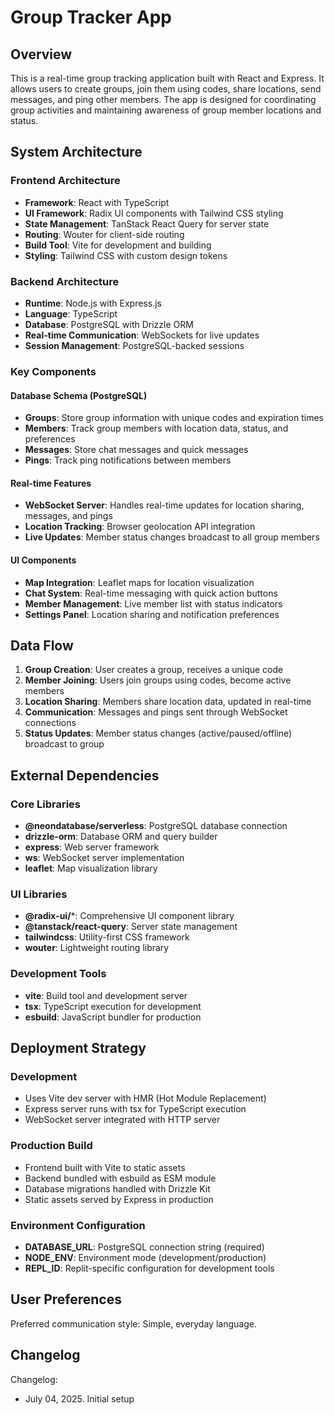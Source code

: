 # Group Tracker App

## Overview

This is a real-time group tracking application built with React and Express. It allows users to create groups, join them using codes, share locations, send messages, and ping other members. The app is designed for coordinating group activities and maintaining awareness of group member locations and status.

## System Architecture

### Frontend Architecture
- **Framework**: React with TypeScript
- **UI Framework**: Radix UI components with Tailwind CSS styling
- **State Management**: TanStack React Query for server state
- **Routing**: Wouter for client-side routing
- **Build Tool**: Vite for development and building
- **Styling**: Tailwind CSS with custom design tokens

### Backend Architecture
- **Runtime**: Node.js with Express.js
- **Language**: TypeScript
- **Database**: PostgreSQL with Drizzle ORM
- **Real-time Communication**: WebSockets for live updates
- **Session Management**: PostgreSQL-backed sessions

### Key Components

#### Database Schema (PostgreSQL)
- **Groups**: Store group information with unique codes and expiration times
- **Members**: Track group members with location data, status, and preferences
- **Messages**: Store chat messages and quick messages
- **Pings**: Track ping notifications between members

#### Real-time Features
- **WebSocket Server**: Handles real-time updates for location sharing, messages, and pings
- **Location Tracking**: Browser geolocation API integration
- **Live Updates**: Member status changes broadcast to all group members

#### UI Components
- **Map Integration**: Leaflet maps for location visualization
- **Chat System**: Real-time messaging with quick action buttons
- **Member Management**: Live member list with status indicators
- **Settings Panel**: Location sharing and notification preferences

## Data Flow

1. **Group Creation**: User creates a group, receives a unique code
2. **Member Joining**: Users join groups using codes, become active members
3. **Location Sharing**: Members share location data, updated in real-time
4. **Communication**: Messages and pings sent through WebSocket connections
5. **Status Updates**: Member status changes (active/paused/offline) broadcast to group

## External Dependencies

### Core Libraries
- **@neondatabase/serverless**: PostgreSQL database connection
- **drizzle-orm**: Database ORM and query builder
- **express**: Web server framework
- **ws**: WebSocket server implementation
- **leaflet**: Map visualization library

### UI Libraries
- **@radix-ui/***: Comprehensive UI component library
- **@tanstack/react-query**: Server state management
- **tailwindcss**: Utility-first CSS framework
- **wouter**: Lightweight routing library

### Development Tools
- **vite**: Build tool and development server
- **tsx**: TypeScript execution for development
- **esbuild**: JavaScript bundler for production

## Deployment Strategy

### Development
- Uses Vite dev server with HMR (Hot Module Replacement)
- Express server runs with tsx for TypeScript execution
- WebSocket server integrated with HTTP server

### Production Build
- Frontend built with Vite to static assets
- Backend bundled with esbuild as ESM module
- Database migrations handled with Drizzle Kit
- Static assets served by Express in production

### Environment Configuration
- **DATABASE_URL**: PostgreSQL connection string (required)
- **NODE_ENV**: Environment mode (development/production)
- **REPL_ID**: Replit-specific configuration for development tools

## User Preferences

Preferred communication style: Simple, everyday language.

## Changelog

Changelog:
- July 04, 2025. Initial setup